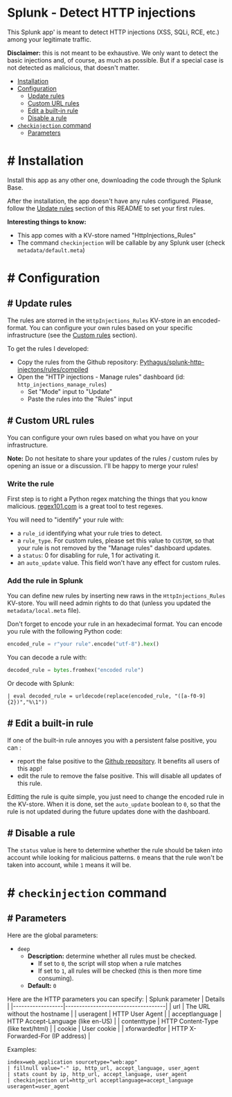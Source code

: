# Splunk - Detect HTTP injections
This Splunk app' is meant to detect HTTP injections (XSS, SQLi, RCE, etc.) among your legitimate traffic.

**Disclaimer:** this is not meant to be exhaustive. We only want to detect the basic injections and, of course, as much as possible. But if a special case is not detected as malicious, that doesn't matter.

- [Installation](#installation)
- [Configuration](#configuration)
    - [Update rules](#configuration-update-rules)
    - [Custom URL rules](#configuration-custom-rules)
    - [Edit a built-in rule](#configuration-edit-builtin-rules)
    - [Disable a rule](#configuration-disable-rule)
- [`checkinjection` command](#checkinjection)
    - [Parameters](#checkinjection-parameters)

# <a id="installation">#</a> Installation
Install this app as any other one, downloading the code through the Splunk Base.

After the installation, the app doesn't have any rules configured. Please, follow the [Update rules](#configuration-update-rules) section of this README to set your first rules.

**Interesting things to know:**
- This app comes with a KV-store named "HttpInjections_Rules"
- The command `checkinjection` will be callable by any Splunk user (check `metadata/default.meta`)


# <a id="configuration">#</a> Configuration

## <a id="configuration-update-rules">#</a> Update rules
The rules are storred in the `HttpInjections_Rules` KV-store in an encoded-format. You can configure your own rules based on your specific infrastructure (see the [Custom rules](#configuration-custom-rules) section).

To get the rules I developed:
- Copy the rules from the Github repository: [Pythagus/splunk-http-injectons/rules/compiled](https://github.com/Pythagus/splunk-http-injections/blob/main/rules/compiled)
- Open the "HTTP injections - Manage rules" dashboard (id: `http_injections_manage_rules`)
    - Set "Mode" input to "Update"
    - Paste the rules into the "Rules" input

## <a id="configuration-custom-rules">#</a> Custom URL rules
You can configure your own rules based on what you have on your infrastructure.

**Note:** Do not hesitate to share your updates of the rules / custom rules by opening an issue or a discussion. I'll be happy to merge your rules!

### Write the rule
First step is to right a Python regex matching the things that you know malicious. [regex101.com](https://regex101.com/) is a great tool to test regexes.

You will need to "identify" your rule with:
- a `rule_id` identifying what your rule tries to detect.
- a `rule_type`. For custom rules, please set this value to `CUSTOM`, so that your rule is not removed by the "Manage rules" dashboard updates.
- a `status`: 0 for disabling for rule, 1 for activating it.
- an `auto_update` value. This field won't have any effect for custom rules.


### Add the rule in Splunk
You can define new rules by inserting new raws in the `HttpInjections_Rules` KV-store. You will need admin rights to do that (unless you updated the `metadata/local.meta` file).

Don't forget to encode your rule in an hexadecimal format. You can encode you rule with the following Python code:
```python
encoded_rule = r"your rule".encode("utf-8").hex()
```

You can decode a rule with:
```python
decoded_rule = bytes.fromhex("encoded rule")
```

Or decode with Splunk:
```splunk
| eval decoded_rule = urldecode(replace(encoded_rule, "([a-f0-9]{2})","%\1"))
```

## <a id="configuration-edit-builtin-rule">#</a> Edit a built-in rule
If one of the built-in rule annoyes you with a persistent false positive, you can :
- report the false positive to the [Github repository](https://github.com/Pythagus/splunk-http-injections). It benefits all users of this app!
- edit the rule to remove the false positive. This will disable all updates of this rule.

Editting the rule is quite simple, you just need to change the encoded rule in the KV-store. When it is done, set the `auto_update` boolean to `0`, so that the rule is not updated during the future updates done with the dashboard.

## <a id="configuration-disable-rule">#</a> Disable a rule
The `status` value is here to determine whether the rule should be taken into account while looking for malicious patterns. `0` means that the rule won't be taken into account, while `1` means it will be.

# <a id="checkinjection">#</a> `checkinjection` command

## <a id="checkinjection-parameters">#</a> Parameters
Here are the global parameters:
- `deep`
    - **Description:** determine whether all rules must be checked. 
        - If set to `0`, the script will stop when a rule matches
        - If set to `1`, all rules will be checked (this is then more time consuming).
    - **Default:** `0`


Here are the HTTP parameters you can specify:
| Splunk parameter | Details                            |
|------------------|------------------------------------|
| url              | The URL without the hostname       |
| useragent        | HTTP User Agent                    |
| acceptlanguage   | HTTP Accept-Language (like en-US)  |
| contenttype      | HTTP Content-Type (like text/html) |
| cookie           | User cookie                        |
| xforwardedfor    | HTTP X-Forwarded-For (IP address)  |

Examples:
```splunk
index=web_application sourcetype="web:app"
| fillnull value="-" ip, http_url, accept_language, user_agent
| stats count by ip, http_url, accept_language, user_agent
| checkinjection url=http_url acceptlanguage=accept_language useragent=user_agent
```
